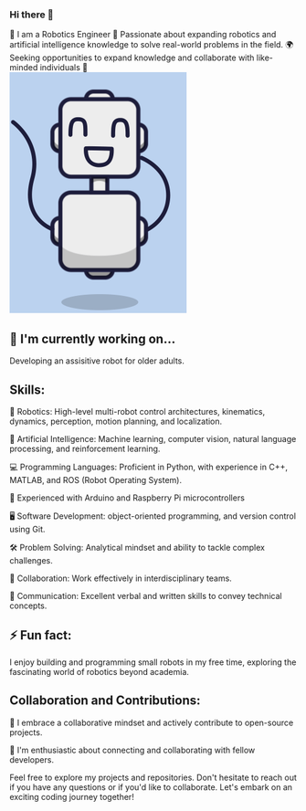 ### Hi there 👋

🤖 I am a Robotics Engineer
🎯 Passionate about expanding robotics and artificial intelligence knowledge to solve real-world problems in the field.
🌍 Seeking opportunities to expand knowledge and collaborate with like-minded individuals 👯                                 
                                                                                             ![](https://github.com/rase6/rase6/blob/main/ezgif.com-crop.gif)                                                              
## 🔭 I'm currently working on...
Developing an assisitive robot for older adults.

## Skills:

🤖 Robotics: High-level multi-robot control architectures, kinematics, dynamics, perception, motion planning, and localization.

🧠 Artificial Intelligence: Machine learning, computer vision, natural language processing, and reinforcement learning.

💻 Programming Languages: Proficient in Python, with experience in C++, MATLAB, and ROS (Robot Operating System).

🔌 Experienced with Arduino and Raspberry Pi microcontrollers

🖥️ Software Development: object-oriented programming, and version control using Git.

🛠️ Problem Solving: Analytical mindset and ability to tackle complex challenges.

👥 Collaboration: Work effectively in interdisciplinary teams.

💬 Communication: Excellent verbal and written skills to convey technical concepts.

## ⚡ Fun fact:
I enjoy building and programming small robots in my free time, exploring the fascinating world of robotics beyond academia.

## Collaboration and Contributions:

🤝 I embrace a collaborative mindset and actively contribute to open-source projects.

🌟 I'm enthusiastic about connecting and collaborating with fellow developers.

Feel free to explore my projects and repositories. Don't hesitate to reach out if you have any questions or if you'd like to collaborate. Let's embark on an exciting coding journey together! 


